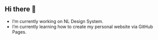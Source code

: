 ## Hi there 👋

- I’m currently working on NL Design System.
- I’m currently learning how to create my personal website via GitHub Pages.
